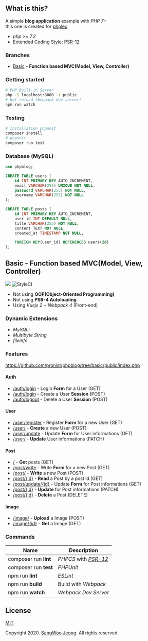 ## What is this?

A simple **blog application** example with *PHP 7+* \
this one is created for [phplec](https://github.com/pronist/phplec)

* *php >= 7.2*
* Extended Coding Style: [PSR-12](https://www.php-fig.org/psr/psr-12/)

### Branches

* [Basic](https://github.com/pronist/phpblog/tree/basic) - **Function based MVC(Model, View, Controller)**

### Getting started

```bash
# PHP Built-in Server
php -S localhost:8080 -t public
# Hot reload (Webpack dev server)
npm run watch
```

### Testing

```bash
# Installation phpunit
composer install
# phpunit
composer run test
```

### Database (MySQL)

```sql
use phpblog;

CREATE TABLE users (
    id INT PRIMARY KEY AUTO_INCREMENT,
    email VARCHAR(255) UNIQUE NOT NULL,
    password VARCHAR(255) NOT NULL,
    username VARCHAR(255) NOT NULL
);

CREATE TABLE posts (
    id INT PRIMARY KEY AUTO_INCREMENT,
    user_id INT DEFAULT NULL,
    title VARCHAR(255) NOT NULL,
    content TEXT NOT NULL,
    created_at TIMESTAMP NOT NULL,

    FOREIGN KEY(user_id) REFERENCES users(id)
);
```

## Basic - Function based MVC(Model, View, Controller)

<p>
    <img src="https://travis-ci.com/pronist/phpblog.svg?branch=basic">
    <img src="https://github.styleci.io/repos/231950937/shield?branch=basic" alt="StyleCI">
</p>

* Not using **OOP(Object-Oriented Programming)**
* Not using **PSR-4 Autoloading**
* Using *Vuejs 2* + *Webpack 4* (Front-end)

### Dynamic Extensions

* *MySQLi*
* *Multibyte String*
* *fileinfo*

### Features

<https://github.com/pronist/phpblog/tree/basic/public/index.php>

#### Auth

* [/auth/login](https://github.com/pronist/phpblog/tree/basic/controllers/Auth.php) - Login **Form** for a User (GET)
* [/auth/login](https://github.com/pronist/phpblog/tree/basic/controllers/Auth.php) - Create a User **Session** (POST)
* [/auth/logout](https://github.com/pronist/phpblog/tree/basic/controllers/Auth.php) - Delete a User **Session** (POST)

#### User

* [/user/register](https://github.com/pronist/phpblog/tree/basic/controllers/User.php) - Register **Form** for a new User (GET)
* [/user/](https://github.com/pronist/phpblog/tree/basic/controllers/User.php) - **Create** a new User (POST)
* [/user/update](https://github.com/pronist/phpblog/tree/basic/controllers/User.php) - Update **Form** for User informations (GET)
* [/user/](https://github.com/pronist/phpblog/tree/basic/controllers/User.php) - **Update** User informations (PATCH)

#### Post

* [/](https://github.com/pronist/phpblog/tree/basic/controllers/Index.php) - **Get** posts (GET)
* [/post/write](https://github.com/pronist/phpblog/tree/basic/controllers/Post.php) - Write **Form** for a new Post (GET)
* [/post/](https://github.com/pronist/phpblog/tree/basic/controllers/Post.php) - **Write** a new Post (POST)
* [/post/{id}](https://github.com/pronist/phpblog/tree/basic/controllers/Post.php) - **Read** a Post by a post id (GET)
* [/post/update/{id}](https://github.com/pronist/phpblog/tree/basic/controllers/Post.php) - Update **Form** for Post informations (GET)
* [/post/{id}](https://github.com/pronist/phpblog/tree/basic/controllers/Post.php) - **Update** for Post informations (PATCH)
* [/post/{id}](https://github.com/pronist/phpblog/tree/basic/controllers/Post.php) - **Delete** a Post (DELETE)

#### Image

* [/image/](https://github.com/pronist/phpblog/tree/basic/controllers/Image.php) - **Upload** a Image (POST)
* [/image/{id}](https://github.com/pronist/phpblog/tree/basic/controllers/Image.php) - **Get** a Image (GET)

### Commands

Name|Description|
----|-----------|
composer run **lint**|*PHPCS* with *[PSR-12](https://www.php-fig.org/psr/psr-12/)*
composer run **test**|*PHPUnit*
npm run **lint**|*ESLint*
npm run **build**|Build with *Webpack*
npm run **watch**|*Webpack Dev Server*

## License

[MIT](https://github.com/pronist/phpblog/blob/basic/LICENSE)

Copyright 2020. [SangWoo Jeong](https://github.com/pronist). All rights reserved.
